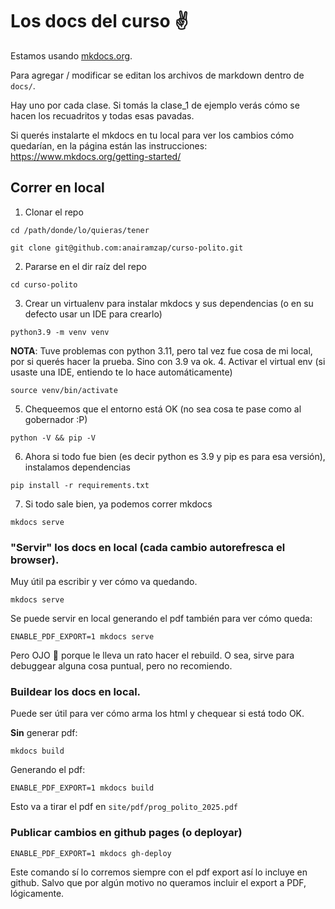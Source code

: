 # Los docs del curso ✌️
Estamos usando [mkdocs.org](https://www.mkdocs.org).

Para agregar / modificar se editan los archivos de markdown dentro de `docs/`.

Hay uno por cada clase. Si tomás la clase_1 de ejemplo verás cómo se hacen los recuadritos y todas esas pavadas.

Si querés instalarte el mkdocs en tu local para ver los cambios cómo quedarían, en la página están las instrucciones:
https://www.mkdocs.org/getting-started/

## Correr en local
1. Clonar el repo
```shell
cd /path/donde/lo/quieras/tener

git clone git@github.com:anairamzap/curso-polito.git
```
2. Pararse en el dir raíz del repo
```shell
cd curso-polito
```
3. Crear un virtualenv para instalar mkdocs y sus dependencias (o en su defecto usar un IDE para crearlo)
```shell
python3.9 -m venv venv
```
**NOTA**: Tuve problemas con python 3.11, pero tal vez fue cosa de mi local, por si querés hacer la prueba. Sino con 3.9
va ok.
4. Activar el virtual env (si usaste una IDE, entiendo te lo hace automáticamente)
```shell
source venv/bin/activate
```
5. Chequeemos que el entorno está OK (no sea cosa te pase como al gobernador :P)
```shell
python -V && pip -V
```
6. Ahora si todo fue bien (es decir python es 3.9 y pip es para esa versión), instalamos dependencias
```shell
pip install -r requirements.txt
```
7. Si todo sale bien, ya podemos correr mkdocs
```shell
mkdocs serve
```

### "Servir" los docs en local (cada cambio autorefresca el browser).
Muy útil pa escribir y ver cómo va quedando.
```shell
mkdocs serve
```

Se puede servir en local generando el pdf también para ver cómo queda:
```shell
ENABLE_PDF_EXPORT=1 mkdocs serve
```
Pero OJO :eyes: porque le lleva un rato hacer el rebuild. O sea, sirve para debuggear alguna cosa puntual, pero no
recomiendo.

### Buildear los docs en local.
Puede ser útil para ver cómo arma los html y chequear si está todo OK.

**Sin** generar pdf:
```shell
mkdocs build
```

Generando el pdf:
```shell
ENABLE_PDF_EXPORT=1 mkdocs build
```
Esto va a tirar el pdf en `site/pdf/prog_polito_2025.pdf`

### Publicar cambios en github pages (o deployar)
```shell
ENABLE_PDF_EXPORT=1 mkdocs gh-deploy
```
Este comando sí lo corremos siempre con el pdf export así lo incluye en github. Salvo que por algún motivo no queramos
incluir el export a PDF, lógicamente.

